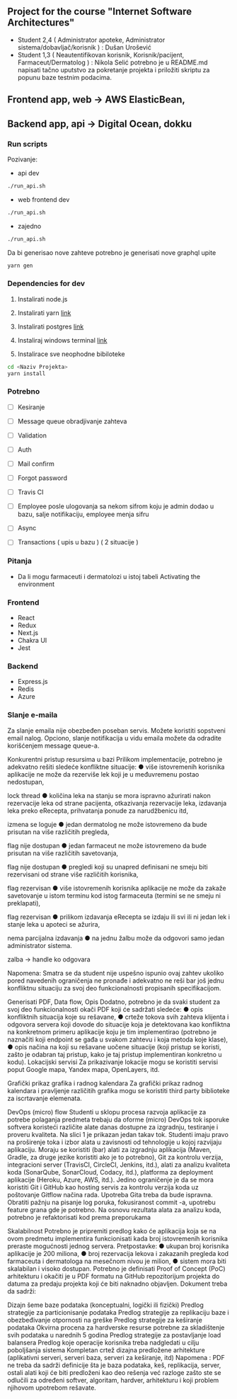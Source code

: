 ## Project for the course "Internet Software Architectures"

- Student 2,4 ( Administrator apoteke, Administrator sistema/dobavljač/korisnik ) : Dušan Urošević
- Student 1,3 ( Neautentifikovan korisnik, Korisnik/pacijent, Farmaceut/Dermatolog ) : Nikola Selić
potrebno je u README.md napisati tačno uputstvo za pokretanje projekta i priložiti skriptu za popunu baze testnim podacima.


## Frontend app, web -> AWS ElasticBean,
## Backend app, api -> Digital Ocean, dokku

### Run scripts
Pozivanje:
- api dev
```bash
./run_api.sh
```
- web frontend dev
```bash
./run_api.sh
```
- zajedno
```bash
./run_api.sh
```
Da bi generisao nove zahteve potrebno je generisati nove graphql upite

```bash
yarn gen
```

### Dependencies for dev
1) Instalirati node.js
2) Instalirati yarn
[link](https://classic.yarnpkg.com/en/docs/install/#windows-stable)
3) Instalirati postgres
[link](https://www.enterprisedb.com/downloads/postgres-postgresql-downloads)

3) Instaliraj windows terminal
[link](https://www.microsoft.com/en-us/p/windows-terminal/9n0dx20hk701)
4) Instalirace sve neophodne bibiloteke
```bash
cd <Naziv Projekta>
yarn install
```

### Potrebno
- [ ] Kesiranje
- [ ] Message queue obradjivanje zahteva
- [ ] Validation 
- [ ] Auth
- [ ] Mail confirm
- [ ] Forgot password
- [ ] Travis CI
- [ ] Employee posle ulogovanja sa nekom sifrom koju je admin dodao u bazu, salje notifikaciju, employee menja sifru
- [ ] Async
- [ ] Transactions ( upis u bazu ) ( 2 situacije )


### Pitanja
- Da li mogu farmaceuti i dermatolozi u istoj tabeli
Activating the environment
### Frontend
- React 
- Redux
- Next.js
- Chakra UI
- Jest
### Backend
- Express.js
- Redis
- Azure
### Slanje e-maila
Za slanje emaila nije obezbeđen poseban servis. Možete koristiti sopstveni email nalog. Opciono, slanje notifikacija u vidu emaila možete da odradite korišćenjem message queue-a.

Konkurentni pristup resursima u bazi
Prilikom implementacije, potrebno je adekvatno rešiti sledeće konfliktne situacije: ● više istovremenih korisnika aplikacije ne može da rezerviše lek koji je u međuvremenu postao nedostupan,

lock thread ● količina leka na stanju se mora ispravno ažurirati nakon rezervacije leka od strane pacijenta, otkazivanja rezervacije leka, izdavanja leka preko eRecepta, prihvatanja ponude za narudžbenicu itd,

izmena se loguje ● jedan dermatolog ne može istovremeno da bude prisutan na više različitih pregleda,

flag nije dostupan ● jedan farmaceut ne može istovremeno da bude prisutan na više različitih savetovanja,

flag nije dostupan ● pregledi koji su unapred definisani ne smeju biti rezervisani od strane više različitih korisnika,

flag rezervisan ● više istovremenih korisnika aplikacije ne može da zakaže savetovanje u istom terminu kod istog farmaceuta (termini se ne smeju ni preklapati),

flag rezervisan ● prilikom izdavanja eRecepta se izdaju ili svi ili ni jedan lek i stanje leka u apoteci se ažurira,

nema parcijalna izdavanja ● na jednu žalbu može da odgovori samo jedan administrator sistema.

zalba -> handle ko odgovara

Napomena: Smatra se da student nije uspešno ispunio ovaj zahtev ukoliko pored navedenih ograničenja ne pronađe i adekvatno ne reši bar još jednu konfliktnu situaciju za svoj deo funkcionalnosti propisanih specifikacijom.

 Generisati PDF, Data flow, Opis Dodatno, potrebno je da svaki student za svoj deo funkcionalnosti okači PDF koji će sadržati sledeće: ● opis konfliktnih situacija koje su rešavane, ● crteže tokova svih zahteva klijenta i odgovora servera koji dovode do situacije koja je detektovana kao konfliktna na konkretnom primeru aplikacije koju je tim implementirao (potrebno je naznačiti koji endpoint se gađa u svakom zahtevu i koja metoda koje klase), ● opis načina na koji su rešavane uočene situacije (koji pristup se koristi, zašto je odabran taj pristup, kako je taj pristup implementiran konkretno u kodu).
Lokacijski servisi
Za prikazivanje lokacije mogu se koristiti servisi poput Google mapa, Yandex mapa, OpenLayers, itd.

Grafički prikaz grafika i radnog kalendara
Za grafički prikaz radnog kalendara i pravljenje različitih grafika mogu se koristiti third party biblioteke za iscrtavanje elemenata.

DevOps (micro) flow
Studenti u sklopu procesa razvoja aplikacije za potrebe polaganja predmeta trebaju da oforme (micro) DevOps tok isporuke softvera koristeći različite alate danas dostupne za izgradnju, testiranje i proveru kvaliteta. Na slici 1 je prikazan jedan takav tok. Studenti imaju pravo na proširenje toka i izbor alata u zavisnosti od tehnologije u kojoj razvijaju aplikaciju. Moraju se koristiti (bar) alati za izgradnju aplikacija (Maven, Gradle, za druge jezike koristiti ako je to potrebno), Git za kontrolu verzija, integracioni server (TravisCI, CircleCI, Jenkins, itd.), alati za analizu kvaliteta koda (SonarQube, SonarCloud, Codacy, itd.), platforma za deployment aplikacije (Heroku, Azure, AWS, itd.). Jedino ograničenje je da se mora koristiti Git i GitHub kao hosting servis za kontrolu verzija koda uz poštovanje Gitflow načina rada. Upotreba Gita treba da bude ispravna. Obratiti pažnju na pisanje log poruka, fokusiranost commit -a, upotrebu feature grana gde je potrebno. Na osnovu rezultata alata za analizu koda, potrebno je refaktorisati kod prema preporukama

Skalabilnost
Potrebno je pripremiti predlog kako će aplikacija koja se na ovom predmetu implementira funkcionisati kada broj istovremenih korisnika preraste mogućnosti jednog servera. Pretpostavke: ● ukupan broj korisnika aplikacije je 200 miliona, ● broj rezervacija lekova i zakazanih pregleda kod farmaceuta i dermatologa na mesečnom nivou je milion, ● sistem mora biti skalabilan i visoko dostupan. Potrebno je definisati Proof of Concept (PoC) arhitekturu i okačiti je u PDF formatu na GitHub repozitorijum projekta do datuma za predaju projekta koji će biti naknadno objavljen. Dokument treba da sadrži:

Dizajn šeme baze podataka (konceptualni, logički ili fizički)
Predlog strategije za particionisanje podataka
Predlog strategije za replikaciju baze i obezbeđivanje otpornosti na greške
Predlog strategije za keširanje podataka
Okvirna procena za hardverske resurse potrebne za skladištenje svih podataka u narednih 5 godina
Predlog strategije za postavljanje load balansera
Predlog koje operacije korisnika treba nadgledati u cilju poboljšanja sistema
Kompletan crtež dizajna predložene arhitekture (aplikativni serveri, serveri baza, serveri za keširanje, itd) Napomena : PDF ne treba da sadrži definicije šta je baza podataka, keš, replikacija, server, ostali alati koji će biti predloženi kao deo rešenja već razloge zašto ste se odlučili za određeni softver, algoritam, hardver, arhitekturu i koji problem njihovom upotrebom rešavate.
